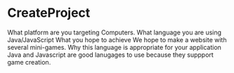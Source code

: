 # CreateProject
What platform are you targeting
Computers.
What language you are using
Java/JavaScript
What you hope to achieve
We hope to make a website with several mini-games.
Why this language is appropriate for your application
Java and Javascript are good lanugages to use because they suppport game creation.
